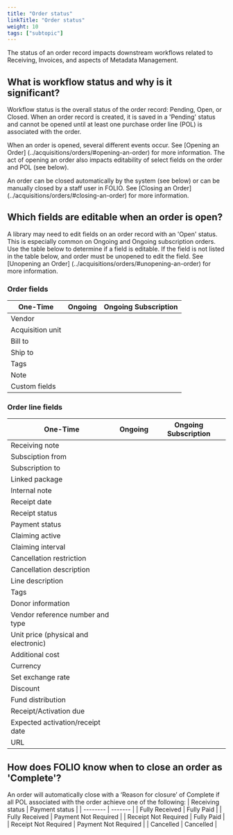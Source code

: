 ```yaml
---
title: "Order status"
linkTitle: "Order status"
weight: 10
tags: ["subtopic"]
---
```


The status of an order record impacts downstream workflows related to Receiving, Invoices, and aspects of Metadata Management.

## What is workflow status and why is it significant?
Workflow status is the overall status of the order record: Pending, Open, or Closed. When an order record is created, it is saved in a 'Pending' status and cannot be opened until at least one purchase order line (POL) is associated with the order.

When an order is opened, several different events occur. See [Opening an Order] (../acquisitions/orders/#opening-an-order) for more information. The act of opening an order also impacts editability of select fields on the order and POL (see below).

An order can be closed automatically by the system (see below) or can be manually closed by a staff user in FOLIO. See [Closing an Order] (../acquisitions/orders/#closing-an-order) for more information.

## Which fields are editable when an order is open?
A library may need to edit fields on an order record with an 'Open' status. This is especially common on Ongoing and Ongoing subscription orders. Use the table below to determine if a field is editable. If the field is not listed in the table below, and order must be unopened to edit the field. See [Unopening an Order] (../acquisitions/orders/#unopening-an-order) for more information.

### Order fields
| One-Time   | Ongoing | Ongoing Subscription |
| -------- | ------- | ------- |
| Vendor |     |     |
| Acquisition unit |      |     |
| Bill to   |     |     |
| Ship to  |     |     |
| Tags  |    |    |
| Note  |    |    |
| Custom fields  |    |    |

### Order line fields
| One-Time   | Ongoing | Ongoing Subscription |
| -------- | ------- | ------- |
| Receiving note |     |     |
| Subsciption from |      |     |
| Subscription to   |     |     |
| Linked package  |     |     |
| Internal note  |    |    |
| Receipt date  |    |    |
| Receipt status  |    |    |
| Payment status  |    |    |
| Claiming active  |    |    |
| Claiming interval  |    |    |
| Cancellation restriction  |    |    |
| Cancellation description  |    |    |
| Line description  |    |    |
| Tags  |    |    |
| Donor information  |    |    |
| Vendor reference number and type  |    |    |
| Unit price (physical and electronic)  |    |    |
| Additional cost  |    |    |
| Currency  |    |    |
| Set exchange rate  |    |    |
| Discount  |    |    |
| Fund distribution |    |    |
| Receipt/Activation due  |    |    |
| Expected activation/receipt date  |    |    |
| URL  |    |    |

## How does FOLIO know when to close an order as 'Complete'?
An order will automatically close with a ‘Reason for closure’ of Complete if all POL associated with the order achieve one of the following:
| Receiving status   | Payment status |
| -------- | ------- |
| Fully Received  | Fully Paid    |
| Fully Received | Payment Not Required     |
| Receipt Not Required   | Fully Paid    |
| Receipt Not Required   | Payment Not Required    |
| Cancelled  | Cancelled    |
